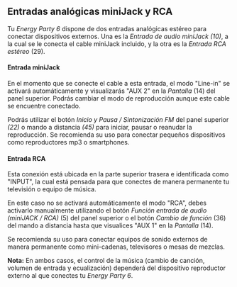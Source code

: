 ## Entradas analógicas miniJack y RCA

Tu *Energy Party 6* dispone de dos entradas analógicas estéreo para conectar dispositivos externos. Una es la *Entrada de audio miniJack (10)*, a la cual se le conecta el cable miniJack incluido, y la otra es la *Entrada RCA estéreo* (29). 

#### Entrada miniJack
En el momento que se conecte el cable a esta entrada, el modo "Line-in" se activará automáticamente y visualizarás "AUX 2" en la *Pantalla* (14) del panel superior. Podrás cambiar el modo de reproducción aunque este cable se encuentre conectado.

Podrás utilizar el botón *Inicio y Pausa / Sintonización FM* del panel superior *(22)* o mando a distancia *(45)* para iniciar, pausar o reanudar la reproducción.
Se recomienda su uso para conectar pequeños dispositivos como reproductores mp3 o smartphones. 

#### Entrada RCA
Esta conexión está ubicada en la parte superior trasera e identificada como "INPUT", la cual está pensada para que conectes de manera permanente tu televisión o equipo de música. 

En este caso no se activará automáticamente el modo "RCA", debes activarlo manualmente utilizando el botón *Función entrada de audio (miniJACK / RCA)* (5) del panel superior o el botón *Cambio de función* (36) del mando a distancia hasta que visualices "AUX 1" en la *Pantalla* (14).

Se recomienda su uso para conectar equipos de sonido externos de manera permanente como mini-cadenas, televisores o mesas de mezclas. 

**Nota:** En ambos casos, el control de la música (cambio de canción, volumen de entrada y ecualización) dependerá del dispositivo reproductor externo al que conectes tu *Energy Party 6*.


